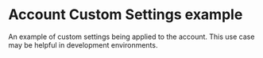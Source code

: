 # Account Custom Settings example

An example of custom settings being applied to the account. This use case may be helpful in development environments.
